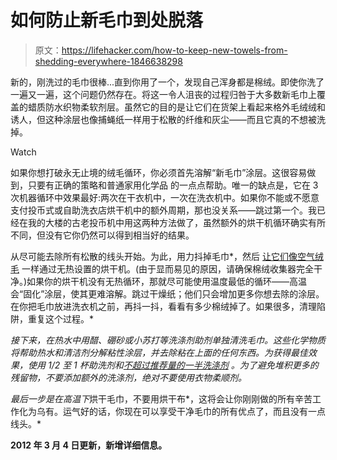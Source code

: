 # 如何防止新毛巾到处脱落

> 原文：<https://lifehacker.com/how-to-keep-new-towels-from-shedding-everywhere-1846638298>

新的，刚洗过的毛巾很棒...直到你用了一个，发现自己浑身都是棉绒。即使你洗了一遍又一遍，这个问题仍然存在。将这一令人沮丧的过程归咎于大多数新毛巾上覆盖的蜡质防水织物柔软剂层。虽然它的目的是让它们在货架上看起来格外毛绒绒和诱人，但这种涂层也像捕蝇纸一样用于松散的纤维和灰尘——而且它真的不想被洗掉。

Watch

如果你想打破永无止境的绒毛循环，你必须首先溶解“新毛巾”涂层。这很容易做到，只要有正确的策略和普通家用化学品 的一点点帮助。唯一的缺点是，它在 3 次机器循环中效果最好:两次在干衣机中，一次在洗衣机中。如果你不能或不愿意支付投币式或自助洗衣店烘干机中的额外周期，那也没关系——跳过第一个。我已经在我的大楼的古老投币机中用这两种方法做了，虽然额外的烘干机循环确实有所不同，但没有它你仍然可以得到相当好的结果。

从尽可能去除所有松散的线头开始。为此，用力抖掉毛巾*，然后 [让它们像空气绒毛](https://lifehacker.com/remove-pet-hair-from-fabrics-using-your-dryer-1833065716) 一样通过无热设置的烘干机。(由于显而易见的原因，请确保棉绒收集器完全干净。)如果你的烘干机没有无热循环，那就尽可能使用温度最低的循环——高温会“固化”涂层，使其更难溶解。跳过干燥纸；他们只会增加更多你想去除的涂层。在你把毛巾放进洗衣机之前，再抖一抖，看看有多少棉绒掉了。如果很多，清理陷阱，重复这个过程。*

*接下来，在热水中用醋、硼砂或小苏打等洗涤剂助剂单独清洗毛巾。这些化学物质将帮助热水和清洁剂分解粘性涂层，并去除粘在上面的任何东西。为获得最佳效果，使用 1/2 至 1 杯助洗剂和[不超过推荐量的一半洗涤剂](https://lifehacker.com/four-household-products-you-probably-use-too-much-of-1532008359) 。为了避免堆积更多的残留物，不要添加额外的洗涤剂，*绝对不要使用衣物柔顺剂。**

*最后一步是在高温下*烘干毛巾，不要用烘干布*，这将会让你刚刚做的所有辛苦工作化为乌有。运气好的话，你现在可以享受干净毛巾的所有优点了，而且没有一点线头。*

**2012 年 3 月 4 日更新，新增详细信息。**